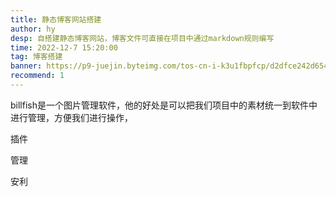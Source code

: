 ```yaml
---
title: 静态博客网站搭建
author: hy
desp: 自搭建静态博客网站，博客文件可直接在项目中通过markdown规则编写
time: 2022-12-7 15:20:00
tag: 博客搭建
banner: https://p9-juejin.byteimg.com/tos-cn-i-k3u1fbpfcp/d2dfce242d65465a80a01c7eb56d294e~tplv-k3u1fbpfcp-watermark.image?" alt="20210204411652_oerTjp.jpg
recommend: 1
---
```




billfish是一个图片管理软件，他的好处是可以把我们项目中的素材统一到软件中进行管理，方便我们进行操作，

插件

管理

安利
